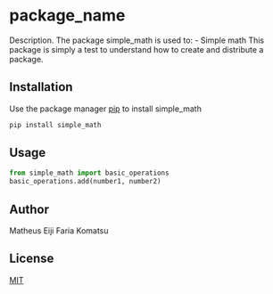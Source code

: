 # package_name

Description. 
The package simple_math is used to:
	- Simple math
This package is simply a test to understand how to create and distribute a package.

## Installation

Use the package manager [pip](https://pip.pypa.io/en/stable/) to install simple_math

```bash
pip install simple_math
```

## Usage

```python
from simple_math import basic_operations
basic_operations.add(number1, number2)
```

## Author
Matheus Eiji Faria Komatsu

## License
[MIT](https://choosealicense.com/licenses/mit/)